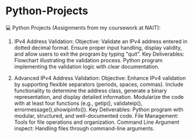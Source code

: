 # Python-Projects
💻 Python Projects (Assignments from my coursework at NAIT):

1. IPv4 Address Validation:
Objective:
Validate an IPv4 address entered in dotted decimal format. Ensure proper input handling, display validity, and allow users to exit the program by typing "quit".
Key Deliverables: Flowchart illustrating the validation process. Python program implementing the validation logic with clear documentation.

2. Advanced IPv4 Address Validation:
Objective:
Enhance IPv4 validation by supporting flexible separators (periods, spaces, commas). Include functionality to determine the address class, generate a binary representation, and display detailed information. Modularize the code with at least four functions (e.g., getip(), validateip(), errormessage(),showipinfo()).
Key Deliverables: Python program with modular, structured, and well-documented code. File Management: Tools for file operations and organization. Command Line Argument inspect: Handling files through command-line arguments.

